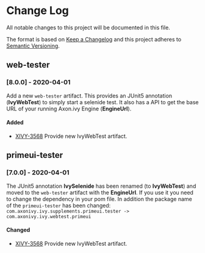 # Change Log
All notable changes to this project will be documented in this file.
 
The format is based on [Keep a Changelog](http://keepachangelog.com/)
and this project adheres to [Semantic Versioning](http://semver.org/).

## web-tester

### [8.0.0] - 2020-04-01

Add a new `web-tester` artifact. This provides an JUnit5 annotation
(**IvyWebTest**) to simply start a selenide test. It also has a API to get the
base URL of your running Axon.ivy Engine (**EngineUrl**).

#### Added
- [XIVY-3568](https://jira.axonivy.com/jira/browse/XIVY-3568)
  Provide new IvyWebTest artifact.


## primeui-tester

### [7.0.0] - 2020-04-01

The JUnit5 annotation **IvySelenide** has been renamed (to **IvyWebTest**) and moved to the
`web-tester` artifact with the **EngineUrl**. If you use it you need to change the dependency in your
pom file.
In addition the package name of the `primeui-tester` has been changed: 
`com.axonivy.ivy.supplements.primeui.tester -> com.axonivy.ivy.webtest.primeui`

#### Changed
- [XIVY-3568](https://jira.axonivy.com/jira/browse/XIVY-3568)
  Provide new IvyWebTest artifact.
